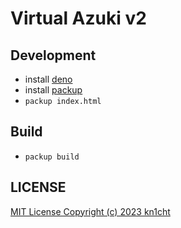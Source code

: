 # Virtual Azuki v2

## Development
- install [deno](https://deno.land/)
- install [packup](https://github.com/kt3k/packup)
- `packup index.html`

## Build
- `packup build`

## LICENSE
[MIT License Copyright (c) 2023 kn1cht](./LICENSE)
